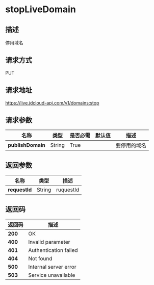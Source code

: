 # stopLiveDomain


## 描述
停用域名

## 请求方式
PUT

## 请求地址
https://live.jdcloud-api.com/v1/domains:stop


## 请求参数
|名称|类型|是否必需|默认值|描述|
|---|---|---|---|---|
|**publishDomain**|String|True| |要停用的域名|


## 返回参数
|名称|类型|描述|
|---|---|---|
|**requestId**|String|ruquestId|


## 返回码
|返回码|描述|
|---|---|
|**200**|OK|
|**400**|Invalid parameter|
|**401**|Authentication failed|
|**404**|Not found|
|**500**|Internal server error|
|**503**|Service unavailable|
